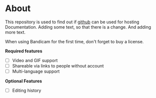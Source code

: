 # About

This repository is used to find out if [github](https://github.com) can be used for hosting Documentation.
Adding some text, so that there is a change. And adding more text.

When using Bandicam for the first time, don't forget to buy a license.

**Required features**

- [ ] Video and GIF support
- [ ] Shareable via links to people without account
- [ ] Multi-language support

**Optional Features**
- [ ] Editing history
